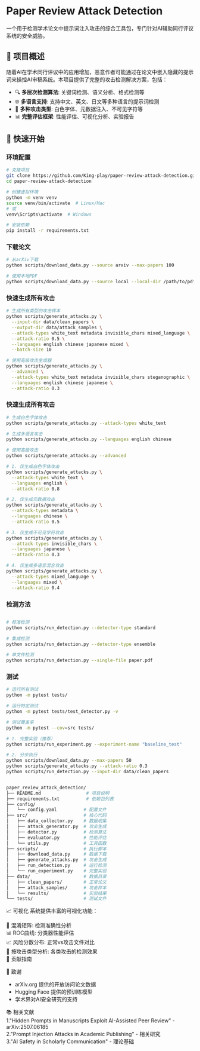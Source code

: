 # Paper Review Attack Detection

一个用于检测学术论文中提示词注入攻击的综合工具包，专门针对AI辅助同行评议系统的安全威胁。

## 🎯 项目概述

随着AI在学术同行评议中的应用增加，恶意作者可能通过在论文中嵌入隐藏的提示词来操控AI审稿系统。本项目提供了完整的攻击检测解决方案，包括：

- 🔍 **多层次检测算法**: 关键词检测、语义分析、格式检测等
- 🌐 **多语言支持**: 支持中文、英文、日文等多种语言的提示词检测
- 🎯 **多种攻击类型**: 白色字体、元数据注入、不可见字符等
- 📊 **完整评估框架**: 性能评估、可视化分析、实验报告

## 🚀 快速开始

### 环境配置

```bash
# 克隆项目
git clone https://github.com/King-play/paper-review-attack-detection.git
cd paper-review-attack-detection

# 创建虚拟环境
python -m venv venv
source venv/bin/activate  # Linux/Mac
# 或
venv\Scripts\activate  # Windows

# 安装依赖
pip install -r requirements.txt
```
### 下载论文

```bash
# 从arXiv下载
python scripts/download_data.py --source arxiv --max-papers 100

# 使用本地PDF
python scripts/download_data.py --source local --local-dir /path/to/pdfs
```
### 快速生成所有攻击

```bash
# 生成所有类型的攻击样本
python scripts/generate_attacks.py \
  --input-dir data/clean_papers \
  --output-dir data/attack_samples \
  --attack-types white_text metadata invisible_chars mixed_language \
  --attack-ratio 0.5 \
  --languages english chinese japanese mixed \
  --batch-size 10

# 使用高级攻击生成器
python scripts/generate_attacks.py \
  --advanced \
  --attack-types white_text metadata invisible_chars steganographic \
  --languages english chinese japanese \
  --attack-ratio 0.3
```
### 快速生成所有攻击

```bash
# 生成白色字体攻击
python scripts/generate_attacks.py --attack-types white_text

# 生成多语言攻击
python scripts/generate_attacks.py --languages english chinese

# 使用高级攻击
python scripts/generate_attacks.py --advanced

# 1. 仅生成白色字体攻击
python scripts/generate_attacks.py \
  --attack-types white_text \
  --languages english \
  --attack-ratio 0.8

# 2. 仅生成元数据攻击
python scripts/generate_attacks.py \
  --attack-types metadata \
  --languages chinese \
  --attack-ratio 0.5

# 3. 仅生成不可见字符攻击
python scripts/generate_attacks.py \
  --attack-types invisible_chars \
  --languages japanese \
  --attack-ratio 0.3

# 4. 仅生成多语言混合攻击
python scripts/generate_attacks.py \
  --attack-types mixed_language \
  --languages mixed \
  --attack-ratio 0.4
```

### 检测方法

```bash

# 标准检测
python scripts/run_detection.py --detector-type standard

# 集成检测
python scripts/run_detection.py --detector-type ensemble

# 单文件检测
python scripts/run_detection.py --single-file paper.pdf

```

### 测试

```bash
# 运行所有测试
python -m pytest tests/

# 运行特定测试
python -m pytest tests/test_detector.py -v

# 测试覆盖率
python -m pytest --cov=src tests/

```

```bash
# 1. 完整实验（推荐）
python scripts/run_experiment.py --experiment-name "baseline_test"

# 2. 分步执行
python scripts/download_data.py --max-papers 50
python scripts/generate_attacks.py --attack-ratio 0.3
python scripts/run_detection.py --input-dir data/clean_papers


paper_review_attack_detection/
├── README.md                 # 项目说明
├── requirements.txt          # 依赖包列表
├── config/
│   └── config.yaml          # 配置文件
├── src/                     # 核心代码
│   ├── data_collector.py    # 数据收集
│   ├── attack_generator.py  # 攻击生成
│   ├── detector.py          # 检测算法
│   ├── evaluator.py         # 性能评估
│   └── utils.py             # 工具函数
├── scripts/                 # 执行脚本
│   ├── download_data.py     # 数据下载
│   ├── generate_attacks.py  # 攻击生成
│   ├── run_detection.py     # 运行检测
│   └── run_experiment.py    # 完整实验
├── data/                    # 数据目录
│   ├── clean_papers/        # 正常论文
│   ├── attack_samples/      # 攻击样本
│   └── results/             # 实验结果
└── tests/                   # 测试文件
```

📈 可视化
系统提供丰富的可视化功能：

🔵 混淆矩阵: 检测准确性分析  
📊 ROC曲线: 分类器性能评估  
📈 风险分数分布: 正常vs攻击文件对比  
🎯 按攻击类型分析: 各类攻击的检测效果  
🤝 贡献指南  

🙏 致谢
- arXiv.org 提供的开放访问论文数据
- Hugging Face 提供的预训练模型
- 学术界对AI安全研究的支持

📚 相关文献  
1."Hidden Prompts in Manuscripts Exploit AI-Assisted Peer Review" - arXiv:2507.06185  
2."Prompt Injection Attacks in Academic Publishing" - 相关研究  
3."AI Safety in Scholarly Communication" - 理论基础  

